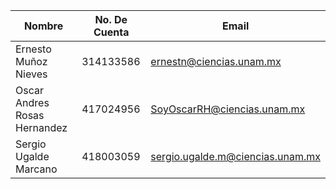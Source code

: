 

| Nombre                         | No. De Cuenta   | Email
|---|---|---|
| Ernesto Muñoz Nieves            | 314133586        | ernestn@ciencias.unam.mx
| Oscar Andres Rosas Hernandez    | 417024956        | SoyOscarRH@ciencias.unam.mx
| Sergio Ugalde Marcano           | 418003059        | sergio.ugalde.m@ciencias.unam.mx

